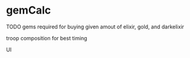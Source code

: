 # gemCalc
TODO
gems required for buying given amout of elixir, gold, and darkelixir

troop composition for best timing

UI
